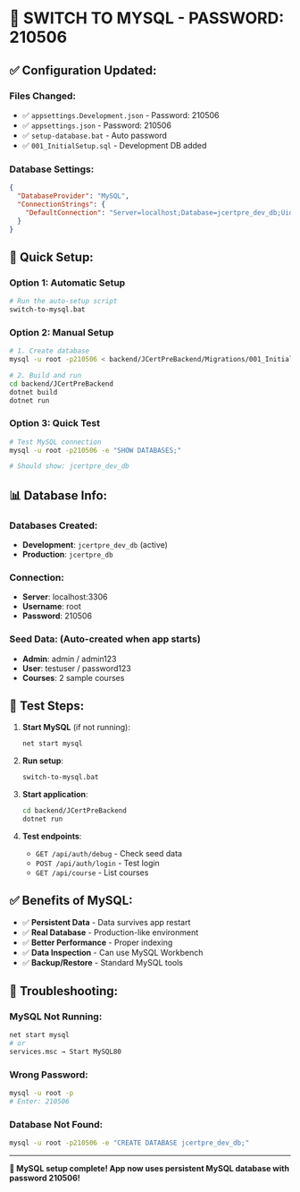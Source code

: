 # 🔄 SWITCH TO MYSQL - PASSWORD: 210506

## ✅ **Configuration Updated:**

### **Files Changed:**
- ✅ `appsettings.Development.json` - Password: 210506
- ✅ `appsettings.json` - Password: 210506  
- ✅ `setup-database.bat` - Auto password
- ✅ `001_InitialSetup.sql` - Development DB added

### **Database Settings:**
```json
{
  "DatabaseProvider": "MySQL",
  "ConnectionStrings": {
    "DefaultConnection": "Server=localhost;Database=jcertpre_dev_db;Uid=root;Pwd=210506;"
  }
}
```

## 🚀 **Quick Setup:**

### **Option 1: Automatic Setup**
```bash
# Run the auto-setup script
switch-to-mysql.bat
```

### **Option 2: Manual Setup**
```bash
# 1. Create database
mysql -u root -p210506 < backend/JCertPreBackend/Migrations/001_InitialSetup.sql

# 2. Build and run
cd backend/JCertPreBackend
dotnet build
dotnet run
```

### **Option 3: Quick Test**
```bash
# Test MySQL connection
mysql -u root -p210506 -e "SHOW DATABASES;"

# Should show: jcertpre_dev_db
```

## 📊 **Database Info:**

### **Databases Created:**
- **Development**: `jcertpre_dev_db` (active)
- **Production**: `jcertpre_db` 

### **Connection:**
- **Server**: localhost:3306
- **Username**: root
- **Password**: 210506

### **Seed Data:** (Auto-created when app starts)
- **Admin**: admin / admin123
- **User**: testuser / password123
- **Courses**: 2 sample courses

## 🧪 **Test Steps:**

1. **Start MySQL** (if not running):
   ```bash
   net start mysql
   ```

2. **Run setup**:
   ```bash
   switch-to-mysql.bat
   ```

3. **Start application**:
   ```bash
   cd backend/JCertPreBackend
   dotnet run
   ```

4. **Test endpoints**:
   - `GET /api/auth/debug` - Check seed data
   - `POST /api/auth/login` - Test login
   - `GET /api/course` - List courses

## ✅ **Benefits of MySQL:**

- ✅ **Persistent Data** - Data survives app restart
- ✅ **Real Database** - Production-like environment  
- ✅ **Better Performance** - Proper indexing
- ✅ **Data Inspection** - Can use MySQL Workbench
- ✅ **Backup/Restore** - Standard MySQL tools

## 🔧 **Troubleshooting:**

### **MySQL Not Running:**
```bash
net start mysql
# or
services.msc → Start MySQL80
```

### **Wrong Password:**
```bash
mysql -u root -p
# Enter: 210506
```

### **Database Not Found:**
```bash
mysql -u root -p210506 -e "CREATE DATABASE jcertpre_dev_db;"
```

---

**🎉 MySQL setup complete! App now uses persistent MySQL database with password 210506!**
